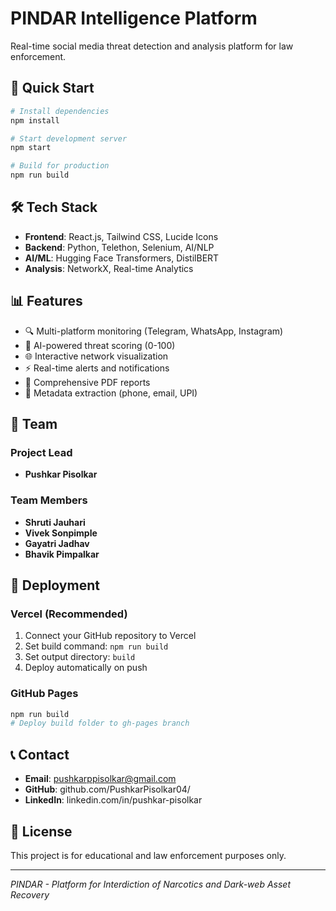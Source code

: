 # PINDAR Intelligence Platform

Real-time social media threat detection and analysis platform for law enforcement.

## 🚀 Quick Start

```bash
# Install dependencies
npm install

# Start development server
npm start

# Build for production
npm run build
```

## 🛠️ Tech Stack

- **Frontend**: React.js, Tailwind CSS, Lucide Icons
- **Backend**: Python, Telethon, Selenium, AI/NLP
- **AI/ML**: Hugging Face Transformers, DistilBERT
- **Analysis**: NetworkX, Real-time Analytics

## 📊 Features

- 🔍 Multi-platform monitoring (Telegram, WhatsApp, Instagram)
- 🤖 AI-powered threat scoring (0-100)
- 🌐 Interactive network visualization
- ⚡ Real-time alerts and notifications
- 📄 Comprehensive PDF reports
- 🔗 Metadata extraction (phone, email, UPI)

## 👥 Team

### Project Lead
- **Pushkar Pisolkar**

### Team Members
- **Shruti Jauhari** 
- **Vivek Sonpimple**
- **Gayatri Jadhav** 
- **Bhavik Pimpalkar** 

## 🚀 Deployment

### Vercel (Recommended)
1. Connect your GitHub repository to Vercel
2. Set build command: `npm run build`
3. Set output directory: `build`
4. Deploy automatically on push

### GitHub Pages
```bash
npm run build
# Deploy build folder to gh-pages branch
```

## 📞 Contact

- **Email**: pushkarppisolkar@gmail.com
- **GitHub**: github.com/PushkarPisolkar04/
- **LinkedIn**: linkedin.com/in/pushkar-pisolkar

## 📄 License

This project is for educational and law enforcement purposes only.

---

*PINDAR - Platform for Interdiction of Narcotics and Dark-web Asset Recovery* 
